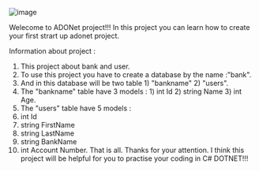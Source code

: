 ![image](https://github.com/bekzod28072009/Bank/assets/142194644/8c25da90-958c-403b-93ae-c968056d3cd3)

Welecome to ADONet project!!!
In this project you can learn how to create your first strart up adonet project.

Information about project : 

1) This project about bank and user.
2) To use this project you have to create a database by the name :"bank".
3) And in this database will be two table 1) "bankname" 2) "users".
4) The "bankname" table have 3 models : 1) int Id 2) string Name 3) int Age.
5) The "users" table have 5 models :
  1) int Id
  2) string FirstName
  3) string LastName
  4) string BankName
  5) int Account Number.
That is all.
Thanks for your attention.
I think this project will be helpful for you to practise your coding in C# DOTNET!!!
